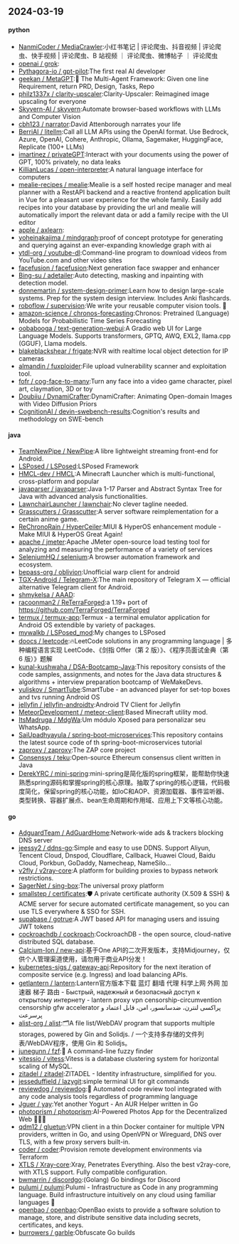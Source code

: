 ## 2024-03-19

#### python
* [NanmiCoder / MediaCrawler](https://github.com/NanmiCoder/MediaCrawler):小红书笔记 | 评论爬虫、抖音视频 | 评论爬虫、快手视频 | 评论爬虫、B 站视频 ｜ 评论爬虫、微博帖子 ｜ 评论爬虫
* [openai / grok](https://github.com/openai/grok):
* [Pythagora-io / gpt-pilot](https://github.com/Pythagora-io/gpt-pilot):The first real AI developer
* [geekan / MetaGPT](https://github.com/geekan/MetaGPT):🌟 The Multi-Agent Framework: Given one line Requirement, return PRD, Design, Tasks, Repo
* [philz1337x / clarity-upscaler](https://github.com/philz1337x/clarity-upscaler):Clarity-Upscaler: Reimagined image upscaling for everyone
* [Skyvern-AI / skyvern](https://github.com/Skyvern-AI/skyvern):Automate browser-based workflows with LLMs and Computer Vision
* [cbh123 / narrator](https://github.com/cbh123/narrator):David Attenborough narrates your life
* [BerriAI / litellm](https://github.com/BerriAI/litellm):Call all LLM APIs using the OpenAI format. Use Bedrock, Azure, OpenAI, Cohere, Anthropic, Ollama, Sagemaker, HuggingFace, Replicate (100+ LLMs)
* [imartinez / privateGPT](https://github.com/imartinez/privateGPT):Interact with your documents using the power of GPT, 100% privately, no data leaks
* [KillianLucas / open-interpreter](https://github.com/KillianLucas/open-interpreter):A natural language interface for computers
* [mealie-recipes / mealie](https://github.com/mealie-recipes/mealie):Mealie is a self hosted recipe manager and meal planner with a RestAPI backend and a reactive frontend application built in Vue for a pleasant user experience for the whole family. Easily add recipes into your database by providing the url and mealie will automatically import the relevant data or add a family recipe with the UI editor
* [apple / axlearn](https://github.com/apple/axlearn):
* [yoheinakajima / mindgraph](https://github.com/yoheinakajima/mindgraph):proof of concept prototype for generating and querying against an ever-expanding knowledge graph with ai
* [ytdl-org / youtube-dl](https://github.com/ytdl-org/youtube-dl):Command-line program to download videos from YouTube.com and other video sites
* [facefusion / facefusion](https://github.com/facefusion/facefusion):Next generation face swapper and enhancer
* [Bing-su / adetailer](https://github.com/Bing-su/adetailer):Auto detecting, masking and inpainting with detection model.
* [donnemartin / system-design-primer](https://github.com/donnemartin/system-design-primer):Learn how to design large-scale systems. Prep for the system design interview. Includes Anki flashcards.
* [roboflow / supervision](https://github.com/roboflow/supervision):We write your reusable computer vision tools. 💜
* [amazon-science / chronos-forecasting](https://github.com/amazon-science/chronos-forecasting):Chronos: Pretrained (Language) Models for Probabilistic Time Series Forecasting
* [oobabooga / text-generation-webui](https://github.com/oobabooga/text-generation-webui):A Gradio web UI for Large Language Models. Supports transformers, GPTQ, AWQ, EXL2, llama.cpp (GGUF), Llama models.
* [blakeblackshear / frigate](https://github.com/blakeblackshear/frigate):NVR with realtime local object detection for IP cameras
* [almandin / fuxploider](https://github.com/almandin/fuxploider):File upload vulnerability scanner and exploitation tool.
* [fofr / cog-face-to-many](https://github.com/fofr/cog-face-to-many):Turn any face into a video game character, pixel art, claymation, 3D or toy
* [Doubiiu / DynamiCrafter](https://github.com/Doubiiu/DynamiCrafter):DynamiCrafter: Animating Open-domain Images with Video Diffusion Priors
* [CognitionAI / devin-swebench-results](https://github.com/CognitionAI/devin-swebench-results):Cognition's results and methodology on SWE-bench

#### java
* [TeamNewPipe / NewPipe](https://github.com/TeamNewPipe/NewPipe):A libre lightweight streaming front-end for Android.
* [LSPosed / LSPosed](https://github.com/LSPosed/LSPosed):LSPosed Framework
* [HMCL-dev / HMCL](https://github.com/HMCL-dev/HMCL):A Minecraft Launcher which is multi-functional, cross-platform and popular
* [javaparser / javaparser](https://github.com/javaparser/javaparser):Java 1-17 Parser and Abstract Syntax Tree for Java with advanced analysis functionalities.
* [LawnchairLauncher / lawnchair](https://github.com/LawnchairLauncher/lawnchair):No clever tagline needed.
* [Grasscutters / Grasscutter](https://github.com/Grasscutters/Grasscutter):A server software reimplementation for a certain anime game.
* [ReChronoRain / HyperCeiler](https://github.com/ReChronoRain/HyperCeiler):MIUI & HyperOS enhancement module - Make MIUI & HyperOS Great Again!
* [apache / jmeter](https://github.com/apache/jmeter):Apache JMeter open-source load testing tool for analyzing and measuring the performance of a variety of services
* [SeleniumHQ / selenium](https://github.com/SeleniumHQ/selenium):A browser automation framework and ecosystem.
* [bepass-org / oblivion](https://github.com/bepass-org/oblivion):Unofficial warp client for android
* [TGX-Android / Telegram-X](https://github.com/TGX-Android/Telegram-X):The main repository of Telegram X — official alternative Telegram client for Android.
* [shmykelsa / AAAD](https://github.com/shmykelsa/AAAD):
* [racoonman2 / ReTerraForged](https://github.com/racoonman2/ReTerraForged):a 1.19+ port of https://github.com/TerraForged/TerraForged
* [termux / termux-app](https://github.com/termux/termux-app):Termux - a terminal emulator application for Android OS extendible by variety of packages.
* [mywalkb / LSPosed_mod](https://github.com/mywalkb/LSPosed_mod):My changes to LSPosed
* [doocs / leetcode](https://github.com/doocs/leetcode):🔥LeetCode solutions in any programming language | 多种编程语言实现 LeetCode、《剑指 Offer（第 2 版）》、《程序员面试金典（第 6 版）》题解
* [kunal-kushwaha / DSA-Bootcamp-Java](https://github.com/kunal-kushwaha/DSA-Bootcamp-Java):This repository consists of the code samples, assignments, and notes for the Java data structures & algorithms + interview preparation bootcamp of WeMakeDevs.
* [yuliskov / SmartTube](https://github.com/yuliskov/SmartTube):SmartTube - an advanced player for set-top boxes and tvs running Android OS
* [jellyfin / jellyfin-androidtv](https://github.com/jellyfin/jellyfin-androidtv):Android TV Client for Jellyfin
* [MeteorDevelopment / meteor-client](https://github.com/MeteorDevelopment/meteor-client):Based Minecraft utility mod.
* [ItsMadruga / MdgWa](https://github.com/ItsMadruga/MdgWa):Um módulo Xposed para personalizar seu WhatsApp.
* [SaiUpadhyayula / spring-boot-microservices](https://github.com/SaiUpadhyayula/spring-boot-microservices):This repository contains the latest source code of th spring-boot-microservices tutorial
* [zaproxy / zaproxy](https://github.com/zaproxy/zaproxy):The ZAP core project
* [Consensys / teku](https://github.com/Consensys/teku):Open-source Ethereum consensus client written in Java
* [DerekYRC / mini-spring](https://github.com/DerekYRC/mini-spring):mini-spring是简化版的spring框架，能帮助你快速熟悉spring源码和掌握spring的核心原理。抽取了spring的核心逻辑，代码极度简化，保留spring的核心功能，如IoC和AOP、资源加载器、事件监听器、类型转换、容器扩展点、bean生命周期和作用域、应用上下文等核心功能。

#### go
* [AdguardTeam / AdGuardHome](https://github.com/AdguardTeam/AdGuardHome):Network-wide ads & trackers blocking DNS server
* [jeessy2 / ddns-go](https://github.com/jeessy2/ddns-go):Simple and easy to use DDNS. Support Aliyun, Tencent Cloud, Dnspod, Cloudflare, Callback, Huawei Cloud, Baidu Cloud, Porkbun, GoDaddy, Namecheap, NameSilo...
* [v2fly / v2ray-core](https://github.com/v2fly/v2ray-core):A platform for building proxies to bypass network restrictions.
* [SagerNet / sing-box](https://github.com/SagerNet/sing-box):The universal proxy platform
* [smallstep / certificates](https://github.com/smallstep/certificates):🛡️ A private certificate authority (X.509 & SSH) & ACME server for secure automated certificate management, so you can use TLS everywhere & SSO for SSH.
* [supabase / gotrue](https://github.com/supabase/gotrue):A JWT based API for managing users and issuing JWT tokens
* [cockroachdb / cockroach](https://github.com/cockroachdb/cockroach):CockroachDB - the open source, cloud-native distributed SQL database.
* [Calcium-Ion / new-api](https://github.com/Calcium-Ion/new-api):基于One API的二次开发版本，支持Midjourney，仅供个人管理渠道使用，请勿用于商业API分发！
* [kubernetes-sigs / gateway-api](https://github.com/kubernetes-sigs/gateway-api):Repository for the next iteration of composite service (e.g. Ingress) and load balancing APIs.
* [getlantern / lantern](https://github.com/getlantern/lantern):Lantern官方版本下载 蓝灯 翻墙 代理 科学上网 外网 加速器 梯子 路由 - Быстрый, надежный и безопасный доступ к открытому интернету - lantern proxy vpn censorship-circumvention censorship gfw accelerator پراکسی لنترن، ضدسانسور، امن، قابل اعتماد و پرسرعت
* [alist-org / alist](https://github.com/alist-org/alist):🗂️A file list/WebDAV program that supports multiple storages, powered by Gin and Solidjs. / 一个支持多存储的文件列表/WebDAV程序，使用 Gin 和 Solidjs。
* [junegunn / fzf](https://github.com/junegunn/fzf):🌸 A command-line fuzzy finder
* [vitessio / vitess](https://github.com/vitessio/vitess):Vitess is a database clustering system for horizontal scaling of MySQL.
* [zitadel / zitadel](https://github.com/zitadel/zitadel):ZITADEL - Identity infrastructure, simplified for you.
* [jesseduffield / lazygit](https://github.com/jesseduffield/lazygit):simple terminal UI for git commands
* [reviewdog / reviewdog](https://github.com/reviewdog/reviewdog):🐶 Automated code review tool integrated with any code analysis tools regardless of programming language
* [Jguer / yay](https://github.com/Jguer/yay):Yet another Yogurt - An AUR Helper written in Go
* [photoprism / photoprism](https://github.com/photoprism/photoprism):AI-Powered Photos App for the Decentralized Web 🌈💎✨
* [qdm12 / gluetun](https://github.com/qdm12/gluetun):VPN client in a thin Docker container for multiple VPN providers, written in Go, and using OpenVPN or Wireguard, DNS over TLS, with a few proxy servers built-in.
* [coder / coder](https://github.com/coder/coder):Provision remote development environments via Terraform
* [XTLS / Xray-core](https://github.com/XTLS/Xray-core):Xray, Penetrates Everything. Also the best v2ray-core, with XTLS support. Fully compatible configuration.
* [bwmarrin / discordgo](https://github.com/bwmarrin/discordgo):(Golang) Go bindings for Discord
* [pulumi / pulumi](https://github.com/pulumi/pulumi):Pulumi - Infrastructure as Code in any programming language. Build infrastructure intuitively on any cloud using familiar languages 🚀
* [openbao / openbao](https://github.com/openbao/openbao):OpenBao exists to provide a software solution to manage, store, and distribute sensitive data including secrets, certificates, and keys.
* [burrowers / garble](https://github.com/burrowers/garble):Obfuscate Go builds
